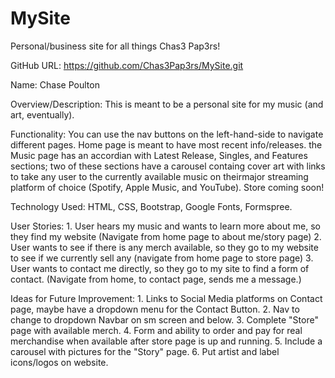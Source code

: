 # MySite
Personal/business site for all things Chas3 Pap3rs!

GitHub URL: https://github.com/Chas3Pap3rs/MySite.git

Name: Chase Poulton

Overview/Description: This is meant to be a personal site for my music (and art, eventually).

Functionality: You can use the nav buttons on the left-hand-side to navigate different pages. Home page is meant to have most recent info/releases. the Music page has an accordian with Latest Release, Singles, and Features sections; two of these sections have a carousel containg cover art with links to take any user to the currently available music on theirmajor streaming platform of choice (Spotify, Apple Music, and YouTube). Store coming soon!

Technology Used: HTML, CSS, Bootstrap, Google Fonts, Formspree.

User Stories:
    1. User hears my music and wants to learn more about me, so they find my website (Navigate from home page to about me/story page)
    2. User wants to see if there is any merch available, so they go to my website to see if we currently sell any (navigate from home page to store page)
    3. User wants to contact me directly, so they go to my site to find a form of contact. (Navigate from home, to contact page, sends me a message.)



Ideas for Future Improvement: 
    1. Links to Social Media platforms on Contact page, maybe have a dropdown menu for the Contact Button. 
    2. Nav to change to dropdown Navbar on sm screen and below.
    3. Complete "Store" page with available merch.
    4. Form and ability to order and pay for real merchandise when available after store page is up and running. 
    5. Include a carousel with pictures for the "Story" page.
    6. Put artist and label icons/logos on website.
